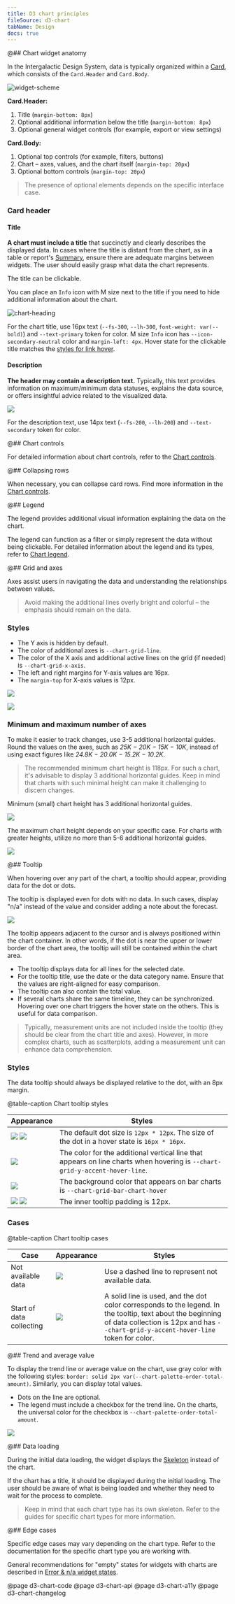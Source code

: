 ```yaml
---
title: D3 chart principles
fileSource: d3-chart
tabName: Design
docs: true
---
```


@## Chart widget anatomy

In the Intergalactic Design System, data is typically organized within a [Card](/components/card/), which consists of the `Card.Header` and `Card.Body`.

![widget-scheme](static/widget-paddings.png)

**Card.Header:**

   1. Title (`margin-bottom: 8px`)
   2. Optional additional information below the title (`margin-bottom: 8px`)
   3. Optional general widget controls (for example, export or view settings)

**Card.Body:**

   1. Optional top controls (for example, filters, buttons)
   2. Chart – axes, values, and the chart itself (`margin-top: 20px`)
   3. Optional bottom controls (`margin-top: 20px`)

> The presence of optional elements depends on the specific interface case.

### Card header

#### Title

**A chart must include a title** that succinctly and clearly describes the displayed data. In cases where the title is distant from the chart, as in a table or report's [Summary](/patterns/summary/), ensure there are adequate margins between widgets. The user should easily grasp what data the chart represents.

The title can be clickable.

You can place an `Info` icon with M size next to the title if you need to hide additional information about the chart.

![chart-heading](static/heading.png)

For the chart title, use 16px text (`--fs-300`, `--lh-300`, `font-weight: var(--bold)`) and `--text-primary` token for color. M size `Info` icon has `--icon-secondary-neutral` color and `margin-left: 4px`. Hover state for the clickable title matches the [styles for link hover](/components/link/).

#### Description

**The header may contain a description text.** Typically, this text provides information on maximum/minimum data statuses, explains the data source, or offers insightful advice related to the visualized data.

![](static/subtitle.png)

For the description text, use 14px text (`--fs-200`, `--lh-200`) and `--text-secondary` token for color.

@## Chart controls

For detailed information about chart controls, refer to the [Chart controls](/data-display/chart-controls/).

@## Collapsing rows

When necessary, you can collapse card rows. Find more information in the [Chart controls](/data-display/chart-controls/#collapsing_rows_with_controls).

@## Legend

The legend provides additional visual information explaining the data on the chart.

The legend can function as a filter or simply represent the data without being clickable. For detailed information about the legend and its types, refer to [Chart legend](/data-display/chart-legend/).

@## Grid and axes

Axes assist users in navigating the data and understanding the relationships between values.

> Avoid making the additional lines overly bright and colorful – the emphasis should remain on the data.

### Styles

- The Y axis is hidden by default.
- The color of additional axes is `--chart-grid-line`.
- The color of the X axis and additional active lines on the grid (if needed) is `--chart-grid-x-axis`.
- The left and right margins for Y-axis values are 16px.
- The `margin-top` for X-axis values is 12px.

![](static/axes-scheme.png)

![](static/axes-scheme2.png)

### Minimum and maximum number of axes

To make it easier to track changes, use 3-5 additional horizontal guides. Round the values on the axes, such as _25K − 20K − 15K − 10K_, instead of using exact figures like _24.8K − 20.0K − 15.2K − 10.2K_.

> The recommended minimum chart height is 118px. For such a chart, it's advisable to display 3 additional horizontal guides. Keep in mind that charts with such minimal height can make it challenging to discern changes.

Minimum (small) chart height has 3 additional horizontal guides.

![](static/min-height.png)

The maximum chart height depends on your specific case. For charts with greater heights, utilize no more than 5-6 additional horizontal guides.

![](static/max-height.png)

@## Tooltip

When hovering over any part of the chart, a tooltip should appear, providing data for the dot or dots.

The tooltip is displayed even for dots with no data. In such cases, display "n/a" instead of the value and consider adding a note about the forecast.

![](static/tooltip-scheme.png)

The tooltip appears adjacent to the cursor and is always positioned within the chart container. In other words, if the dot is near the upper or lower border of the chart area, the tooltip will still be contained within the chart area.

- The tooltip displays data for all lines for the selected date.
- For the tooltip title, use the date or the data category name. Ensure that the values are right-aligned for easy comparison.
- The tooltip can also contain the total value.
- If several charts share the same timeline, they can be synchronized. Hovering over one chart triggers the hover state on the others. This is useful for data comparison.

> Typically, measurement units are not included inside the tooltip (they should be clear from the chart title and axes). However, in more complex charts, such as scatterplots, adding a measurement unit can enhance data comprehension.

### Styles

The data tooltip should always be displayed relative to the dot, with an 8px margin.

@table-caption Chart tooltip styles

| Appearance        | Styles   |
| ----------------- | -------- |
| ![](static/tooltip-4.png) ![](static/tooltip-2.png) | The default dot size is `12px * 12px`. The size of the dot in a hover state is `16px * 16px`. |
| ![](static/tooltip-1.png)                                                                | The color for the additional vertical line that appears on line charts when hovering is `--chart-grid-y-accent-hover-line`. |
| ![](static/tooltip-3.png)                                                                | The background color that appears on bar charts is `--chart-grid-bar-chart-hover`                                           |
| ![](static/tooltip-paddings.png) ![](static/tooltip-margins.png) | The inner tooltip padding is 12px.                                                                                          |

### Cases

@table-caption Chart tooltip cases

| Case                     | Appearance                               | Styles            |
| ------------------------ | ---------------------------------------- | ----------------- |
| Not available data       | ![](static/partially.png)   | Use a dashed line to represent not available data. |
| Start of data collecting | ![](static/new-data-tooltip.png) | A solid line is used, and the dot color corresponds to the legend. In the tooltip, text about the beginning of data collection is 12px and has `--chart-grid-y-accent-hover-line` token for color. |

@## Trend and average value

To display the trend line or average value on the chart, use gray color with the following styles: `border: solid 2px var(--chart-palette-order-total-amount)`. Similarly, you can display total values.

- Dots on the line are optional.
- The legend must include a checkbox for the trend line. On the charts, the universal color for the checkbox is `--chart-palette-order-total-amount`.

![](static/d3-trend.png)

@## Data loading

During the initial data loading, the widget displays the [Skeleton](/components/skeleton/) instead of the chart.

If the chart has a title, it should be displayed during the initial loading. The user should be aware of what is being loaded and whether they need to wait for the process to complete.

> Keep in mind that each chart type has its own skeleton. Refer to the guides for specific chart types for more information.

@## Edge cases

Specific edge cases may vary depending on the chart type. Refer to the documentation for the specific chart type you are working with.

General recommendations for "empty" states for widgets with charts are described in [Error & n/a widget states](/components/widget-empty/).

@page d3-chart-code
@page d3-chart-api
@page d3-chart-a11y
@page d3-chart-changelog
